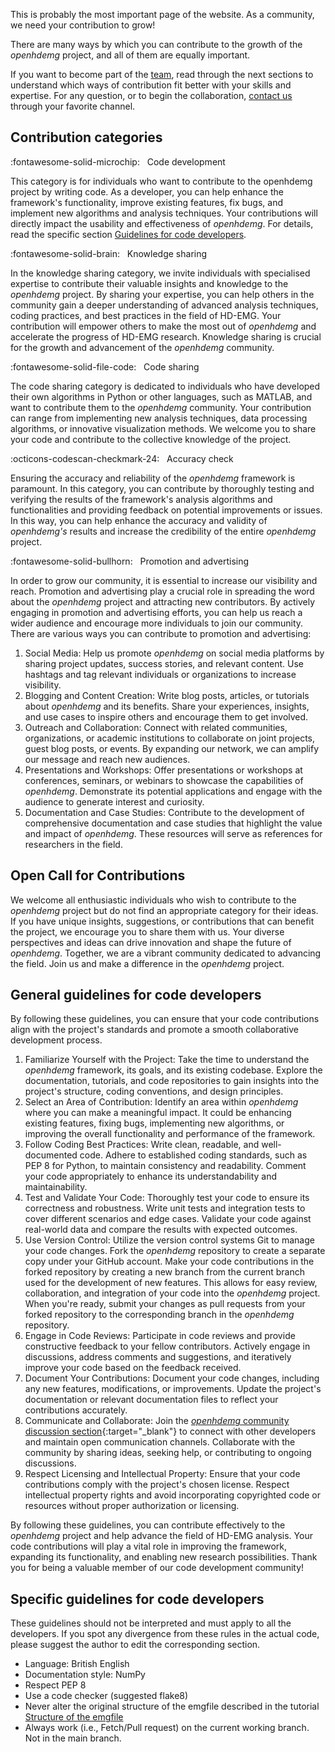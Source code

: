 This is probably the most important page of the website. As a community, we need your contribution to grow!

There are many ways by which you can contribute to the growth of the *openhdemg* project, and all of them are equally important.

If you want to become part of the [team](about-us.md#meet-the-developers), read through the next sections to understand which ways of contribution fit better with your skills and expertise. For any question, or to begin the collaboration, [contact us](contacts.md) through your favorite channel.

## Contribution categories

:fontawesome-solid-microchip: &nbsp; Code development

This category is for individuals who want to contribute to the openhdemg project by writing code. As a developer, you can help enhance the framework's functionality, improve existing features, fix bugs, and implement new algorithms and analysis techniques. Your contributions will directly impact the usability and effectiveness of *openhdemg*. For details, read the specific section [Guidelines for code developers](#general-guidelines-for-code-developers).


:fontawesome-solid-brain: &nbsp; Knowledge sharing

In the knowledge sharing category, we invite individuals with specialised expertise to contribute their valuable insights and knowledge to the *openhdemg* project. By sharing your expertise, you can help others in the community gain a deeper understanding of advanced analysis techniques, coding practices, and best practices in the field of HD-EMG. Your contribution will empower others to make the most out of *openhdemg* and accelerate the progress of HD-EMG research. Knowledge sharing is crucial for the growth and advancement of the *openhdemg* community.

:fontawesome-solid-file-code: &nbsp; Code sharing

The code sharing category is dedicated to individuals who have developed their own algorithms in Python or other languages, such as MATLAB, and want to contribute them to the *openhdemg* community. Your contribution can range from implementing new analysis techniques, data processing algorithms, or innovative visualization methods. We welcome you to share your code and contribute to the collective knowledge of the project.

:octicons-codescan-checkmark-24: &nbsp; Accuracy check

Ensuring the accuracy and reliability of the *openhdemg* framework is paramount. In this category, you can contribute by thoroughly testing and verifying the results of the framework's analysis algorithms and functionalities and providing feedback on potential improvements or issues. In this way, you can help enhance the accuracy and validity of *openhdemg's* results and increase the credibility of the entire *openhdemg* project.

:fontawesome-solid-bullhorn: &nbsp; Promotion and advertising

In order to grow our community, it is essential to increase our visibility and reach. Promotion and advertising play a crucial role in spreading the word about the *openhdemg* project and attracting new contributors. By actively engaging in promotion and advertising efforts, you can help us reach a wider audience and encourage more individuals to join our community. There are various ways you can contribute to promotion and advertising:

1. Social Media: Help us promote *openhdemg* on social media platforms by sharing project updates, success stories, and relevant content. Use hashtags and tag relevant individuals or organizations to increase visibility.
2. Blogging and Content Creation: Write blog posts, articles, or tutorials about *openhdemg* and its benefits. Share your experiences, insights, and use cases to inspire others and encourage them to get involved.
3. Outreach and Collaboration: Connect with related communities, organizations, or academic institutions to collaborate on joint projects, guest blog posts, or events. By expanding our network, we can amplify our message and reach new audiences.
4. Presentations and Workshops: Offer presentations or workshops at conferences, seminars, or webinars to showcase the capabilities of *openhdemg*. Demonstrate its potential applications and engage with the audience to generate interest and curiosity.
5. Documentation and Case Studies: Contribute to the development of comprehensive documentation and case studies that highlight the value and impact of *openhdemg*. These resources will serve as references for researchers in the field.

## Open Call for Contributions

We welcome all enthusiastic individuals who wish to contribute to the *openhdemg* project but do not find an appropriate category for their ideas. If you have unique insights, suggestions, or contributions that can benefit the project, we encourage you to share them with us. Your diverse perspectives and ideas can drive innovation and shape the future of *openhdemg*. Together, we are a vibrant community dedicated to advancing the field. Join us and make a difference in the *openhdemg* project.

## General guidelines for code developers

By following these guidelines, you can ensure that your code contributions align with the project's standards and promote a smooth collaborative development process.

1. Familiarize Yourself with the Project: Take the time to understand the *openhdemg* framework, its goals, and its existing codebase. Explore the documentation, tutorials, and code repositories to gain insights into the project's structure, coding conventions, and design principles.
2. Select an Area of Contribution: Identify an area within *openhdemg* where you can make a meaningful impact. It could be enhancing existing features, fixing bugs, implementing new algorithms, or improving the overall functionality and performance of the framework.
3. Follow Coding Best Practices: Write clean, readable, and well-documented code. Adhere to established coding standards, such as PEP 8 for Python, to maintain consistency and readability. Comment your code appropriately to enhance its understandability and maintainability.
4. Test and Validate Your Code: Thoroughly test your code to ensure its correctness and robustness. Write unit tests and integration tests to cover different scenarios and edge cases. Validate your code against real-world data and compare the results with expected outcomes.
5. Use Version Control: Utilize the version control systems Git to manage your code changes. Fork the *openhdemg* repository to create a separate copy under your GitHub account. Make your code contributions in the forked repository by creating a new branch from the current branch used for the development of new features. This allows for easy review, collaboration, and integration of your code into the *openhdemg* project. When you're ready, submit your changes as pull requests from your forked repository to the corresponding branch in the *openhdemg* repository.
6. Engage in Code Reviews: Participate in code reviews and provide constructive feedback to your fellow contributors. Actively engage in discussions, address comments and suggestions, and iteratively improve your code based on the feedback received.
7. Document Your Contributions: Document your code changes, including any new features, modifications, or improvements. Update the project's documentation or relevant documentation files to reflect your contributions accurately.
8. Communicate and Collaborate: Join the [*openhdemg* community discussion section](https://github.com/GiacomoValliPhD/openhdemg/discussions){:target="_blank"} to connect with other developers and maintain open communication channels. Collaborate with the community by sharing ideas, seeking help, or contributing to ongoing discussions.
9. Respect Licensing and Intellectual Property: Ensure that your code contributions comply with the project's chosen license. Respect intellectual property rights and avoid incorporating copyrighted code or resources without proper authorization or licensing.

By following these guidelines, you can contribute effectively to the *openhdemg* project and help advance the field of HD-EMG analysis. Your code contributions will play a vital role in improving the framework, expanding its functionality, and enabling new research possibilities. Thank you for being a valuable member of our code development community!

## Specific guidelines for code developers

These guidelines should not be interpreted and must apply to all the developers. If you spot any divergence from these rules in the actual code, please suggest the author to edit the corresponding section.

- Language: British English
- Documentation style: NumPy
- Respect PEP 8
- Use a code checker (suggested flake8)
- Never alter the original structure of the emgfile described in the tutorial [Structure of the emgfile](tutorials/emgfile_structure.md)
- Always work (i.e., Fetch/Pull request) on the current working branch. Not in the main branch.
